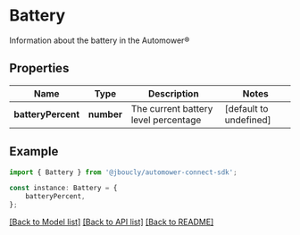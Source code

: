 # Battery

Information about the battery in the Automower®

## Properties

Name | Type | Description | Notes
------------ | ------------- | ------------- | -------------
**batteryPercent** | **number** | The current battery level percentage | [default to undefined]

## Example

```typescript
import { Battery } from '@jboucly/automower-connect-sdk';

const instance: Battery = {
    batteryPercent,
};
```

[[Back to Model list]](../README.md#documentation-for-models) [[Back to API list]](../README.md#documentation-for-api-endpoints) [[Back to README]](../README.md)
